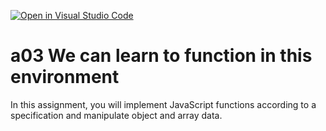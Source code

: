 [![Open in Visual Studio Code](https://classroom.github.com/assets/open-in-vscode-f059dc9a6f8d3a56e377f745f24479a46679e63a5d9fe6f495e02850cd0d8118.svg)](https://classroom.github.com/online_ide?assignment_repo_id=5922787&assignment_repo_type=AssignmentRepo)
# a03 We can learn to function in this environment
In this assignment, you will implement JavaScript functions according to a specification and manipulate object and array data.
